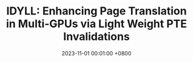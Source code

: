 ---
title:          "<strong>IDYLL: Enhancing Page Translation in Multi-GPUs via Light Weight PTE Invalidations</strong>"
cover_text:     "<strong>MICRO 2023</strong>"
date:           2023-11-01 00:01:00 +0800
selected:       true
pub:            "In Proceedings of the 56th IEEE/ACM International Symposium on Microarchitecture"
pub_date:       "2023"

authors:
  - <strong><u>Bingyao Li</u></strong>, Yanan Guo, Yueqi Wang, Aamer Jaleel, Jun Yang, and Xulong Tang
---